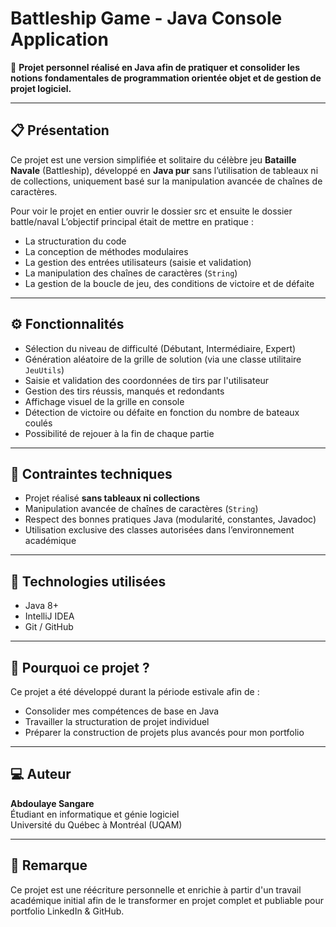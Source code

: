 # Battleship Game - Java Console Application

🎯 **Projet personnel réalisé en Java afin de pratiquer et consolider les notions fondamentales de programmation orientée objet et de gestion de projet logiciel.**

---

## 📋 Présentation

Ce projet est une version simplifiée et solitaire du célèbre jeu **Bataille Navale** (Battleship), développé en **Java pur** sans l’utilisation de tableaux ni de collections, uniquement basé sur la manipulation avancée de chaînes de caractères.

Pour voir le projet en entier ouvrir le dossier src et ensuite le dossier battle/naval
L’objectif principal était de mettre en pratique :

- La structuration du code
- La conception de méthodes modulaires
- La gestion des entrées utilisateurs (saisie et validation)
- La manipulation des chaînes de caractères (`String`)
- La gestion de la boucle de jeu, des conditions de victoire et de défaite

---

## ⚙ Fonctionnalités

- Sélection du niveau de difficulté (Débutant, Intermédiaire, Expert)
- Génération aléatoire de la grille de solution (via une classe utilitaire `JeuUtils`)
- Saisie et validation des coordonnées de tirs par l'utilisateur
- Gestion des tirs réussis, manqués et redondants
- Affichage visuel de la grille en console
- Détection de victoire ou défaite en fonction du nombre de bateaux coulés
- Possibilité de rejouer à la fin de chaque partie

---

## 📌 Contraintes techniques

- Projet réalisé **sans tableaux ni collections**
- Manipulation avancée de chaînes de caractères (`String`)
- Respect des bonnes pratiques Java (modularité, constantes, Javadoc)
- Utilisation exclusive des classes autorisées dans l’environnement académique

---

## 🚀 Technologies utilisées

- Java 8+
- IntelliJ IDEA
- Git / GitHub

---

## 📖 Pourquoi ce projet ?

Ce projet a été développé durant la période estivale afin de :

- Consolider mes compétences de base en Java
- Travailler la structuration de projet individuel
- Préparer la construction de projets plus avancés pour mon portfolio

---


## 💻 Auteur

**Abdoulaye Sangare**  
Étudiant en informatique et génie logiciel  
Université du Québec à Montréal (UQAM)

---

## 📝 Remarque

Ce projet est une réécriture personnelle et enrichie à partir d'un travail académique initial afin de le transformer en projet complet et publiable pour portfolio LinkedIn & GitHub.
